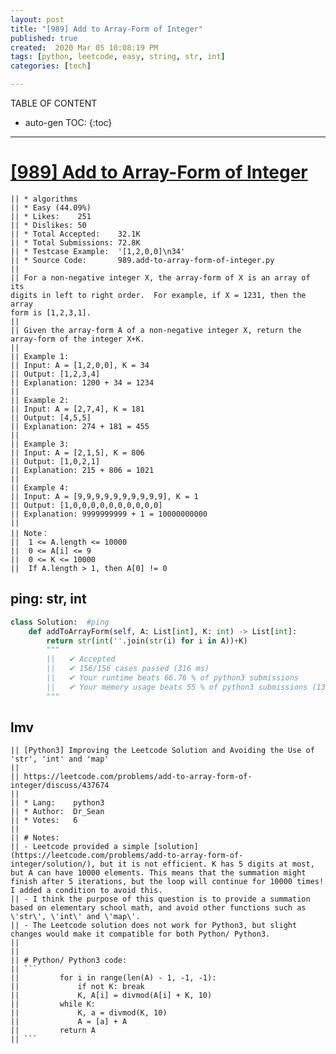 ```yaml
---
layout: post
title: "[989] Add to Array-Form of Integer"
published: true
created:  2020 Mar 05 10:08:19 PM
tags: [python, leetcode, easy, string, str, int]
categories: [tech]

---
```


TABLE OF CONTENT

* auto-gen TOC:
{:toc}

- - -

# [[989] Add to Array-Form of Integer](https://leetcode.com/problems/add-to-array-form-of-integer/description/)

    || * algorithms
    || * Easy (44.09%)
    || * Likes:    251
    || * Dislikes: 50
    || * Total Accepted:    32.1K
    || * Total Submissions: 72.8K
    || * Testcase Example:  '[1,2,0,0]\n34'
    || * Source Code:       989.add-to-array-form-of-integer.py
    || 
    || For a non-negative integer X, the array-form of X is an array of its
    digits in left to right order.  For example, if X = 1231, then the array
    form is [1,2,3,1].
    || 
    || Given the array-form A of a non-negative integer X, return the array-form of the integer X+K.
    || 
    || Example 1:
    || Input: A = [1,2,0,0], K = 34
    || Output: [1,2,3,4]
    || Explanation: 1200 + 34 = 1234
    || 
    || Example 2:
    || Input: A = [2,7,4], K = 181
    || Output: [4,5,5]
    || Explanation: 274 + 181 = 455
    || 
    || Example 3:
    || Input: A = [2,1,5], K = 806
    || Output: [1,0,2,1]
    || Explanation: 215 + 806 = 1021
    || 
    || Example 4:
    || Input: A = [9,9,9,9,9,9,9,9,9,9], K = 1
    || Output: [1,0,0,0,0,0,0,0,0,0,0]
    || Explanation: 9999999999 + 1 = 10000000000
    || 
    || Note：
    || 	1 <= A.length <= 10000
    || 	0 <= A[i] <= 9
    || 	0 <= K <= 10000
    || 	If A.length > 1, then A[0] != 0

## ping: str, int

```python
class Solution:  #ping
    def addToArrayForm(self, A: List[int], K: int) -> List[int]:
        return str(int(''.join(str(i) for i in A))+K)
        """
        ||   ✔ Accepted
        ||   ✔ 156/156 cases passed (316 ms)
        ||   ✔ Your runtime beats 66.76 % of python3 submissions
        ||   ✔ Your memory usage beats 55 % of python3 submissions (13.6 MB)
        """
```

## lmv

    || [Python3] Improving the Leetcode Solution and Avoiding the Use of 'str', 'int' and 'map'
    || 
    || https://leetcode.com/problems/add-to-array-form-of-integer/discuss/437674
    || 
    || * Lang:    python3
    || * Author:  Dr_Sean
    || * Votes:   6
    || 
    || # Notes:
    || - Leetcode provided a simple [solution](https://leetcode.com/problems/add-to-array-form-of-integer/solution/), but it is not efficient. K has 5 digits at most, but A can have 10000 elements. This means that the summation might finish after 5 iterations, but the loop will continue for 10000 times! I added a condition to avoid this.
    || - I think the purpose of this question is to provide a summation based on elementary school math, and avoid other functions such as \'str\', \'int\' and \'map\'. 
    || - The Leetcode solution does not work for Python3, but slight changes would make it compatible for both Python/ Python3.
    || 
    || 
    || # Python/ Python3 code:
    || ```
    ||         for i in range(len(A) - 1, -1, -1):
    ||             if not K: break
    ||             K, A[i] = divmod(A[i] + K, 10)
    ||         while K:
    ||             K, a = divmod(K, 10)
    ||             A = [a] + A
    ||         return A
    || ```

